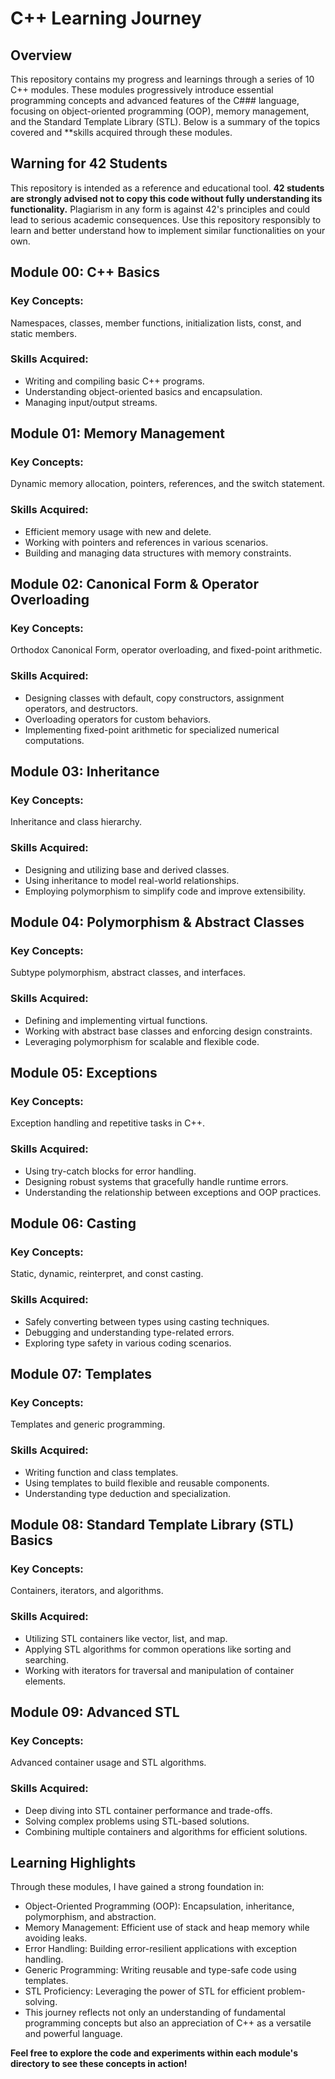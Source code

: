 # C++ Learning Journey

## Overview
This repository contains my progress and learnings through a series of 10 C++ modules. These modules progressively introduce essential programming concepts and advanced features of the 
C###  language, focusing on object-oriented programming (OOP), memory management, and the Standard Template Library (STL). Below is a summary of the topics covered and **skills acquired through these modules.

## Warning for 42 Students

This repository is intended as a reference and educational tool. **42 students are strongly advised not to copy this code without fully understanding its functionality.** Plagiarism in any form is against 42's principles and could lead to serious academic consequences. Use this repository responsibly to learn and better understand how to implement similar functionalities on your own.

## Module 00: C++ Basics

### Key Concepts:
 Namespaces, classes, member functions, initialization lists, const, and static members.

### Skills Acquired:
- Writing and compiling basic C++ programs.
- Understanding object-oriented basics and encapsulation.
- Managing input/output streams.

## Module 01: Memory Management
### Key Concepts:
 Dynamic memory allocation, pointers, references, and the switch statement.

### Skills Acquired:
- Efficient memory usage with new and delete.
- Working with pointers and references in various scenarios.
- Building and managing data structures with memory constraints.

## Module 02: Canonical Form & Operator Overloading
### Key Concepts:
 Orthodox Canonical Form, operator overloading, and fixed-point arithmetic.

### Skills Acquired:
- Designing classes with default, copy constructors, assignment operators, and destructors.
- Overloading operators for custom behaviors.
- Implementing fixed-point arithmetic for specialized numerical computations.

## Module 03: Inheritance
### Key Concepts:
 Inheritance and class hierarchy.

### Skills Acquired:
- Designing and utilizing base and derived classes.
- Using inheritance to model real-world relationships.
- Employing polymorphism to simplify code and improve extensibility.

## Module 04: Polymorphism & Abstract Classes
### Key Concepts:
 Subtype polymorphism, abstract classes, and interfaces.

### Skills Acquired:
- Defining and implementing virtual functions.
- Working with abstract base classes and enforcing design constraints.
- Leveraging polymorphism for scalable and flexible code.

## Module 05: Exceptions
### Key Concepts:
 Exception handling and repetitive tasks in C++.

### Skills Acquired:
- Using try-catch blocks for error handling.
- Designing robust systems that gracefully handle runtime errors.
- Understanding the relationship between exceptions and OOP practices.

## Module 06: Casting
### Key Concepts:
 Static, dynamic, reinterpret, and const casting.

### Skills Acquired:
- Safely converting between types using casting techniques.
- Debugging and understanding type-related errors.
- Exploring type safety in various coding scenarios.

## Module 07: Templates
### Key Concepts:
 Templates and generic programming.

### Skills Acquired:
- Writing function and class templates.
- Using templates to build flexible and reusable components.
- Understanding type deduction and specialization.

## Module 08: Standard Template Library (STL) Basics
### Key Concepts:
 Containers, iterators, and algorithms.

### Skills Acquired:
- Utilizing STL containers like vector, list, and map.
- Applying STL algorithms for common operations like sorting and searching.
- Working with iterators for traversal and manipulation of container elements.

## Module 09: Advanced STL
### Key Concepts:
 Advanced container usage and STL algorithms.

### Skills Acquired:
- Deep diving into STL container performance and trade-offs.
- Solving complex problems using STL-based solutions.
- Combining multiple containers and algorithms for efficient solutions.

## Learning Highlights
Through these modules, I have gained a strong foundation in:

- Object-Oriented Programming (OOP): Encapsulation, inheritance, polymorphism, and abstraction.
- Memory Management: Efficient use of stack and heap memory while avoiding leaks.
- Error Handling: Building error-resilient applications with exception handling.
- Generic Programming: Writing reusable and type-safe code using templates.
- STL Proficiency: Leveraging the power of STL for efficient problem-solving.
- This journey reflects not only an understanding of fundamental programming concepts but also an appreciation of C++ as a versatile and powerful language.

**Feel free to explore the code and experiments within each module's directory to see these concepts in action!**